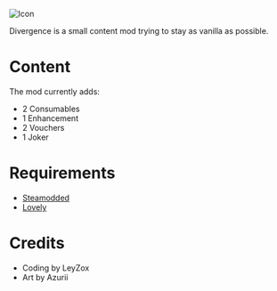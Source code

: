 
![Icon](https://github.com/user-attachments/assets/7d584034-0044-4128-932f-24763e70258e)

Divergence is a small content mod trying to stay as vanilla as possible.

# Content

The mod currently adds:
- 2 Consumables
- 1 Enhancement
- 2 Vouchers
- 1 Joker

# Requirements
- [Steamodded](https://github.com/Steamopollys/Steamodded)
- [Lovely](https://github.com/ethangreen-dev/lovely-injector)

# Credits
- Coding by LeyZox
- Art by Azurii
